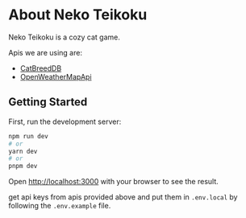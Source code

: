 # About Neko Teikoku
Neko Teikoku is a cozy cat game.

Apis we are using are:
* [CatBreedDB](https://rapidapi.com/encurate/api/catbreeddb/)
* [OpenWeatherMapApi](https://openweathermap.org/api)

## Getting Started

First, run the development server:

```bash
npm run dev
# or
yarn dev
# or
pnpm dev
```

Open [http://localhost:3000](http://localhost:3000) with your browser to see the result.

get api keys from apis provided above and put them in `.env.local` by following the `.env.example` file. 